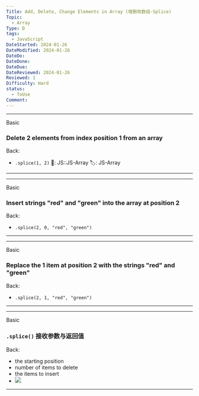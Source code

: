 ```yaml
---
Title: Add, Delete, Change Elements in Array (增删改数组-Splice)
Topic:
  - Array
Type: D
tags:
  - JavaScript
DateStarted: 2024-01-26
DateModified: 2024-01-26
DateDo:
DateDone:
DateDue:
DateReviewed: 2024-01-26
Reviewed: 1
Difficulty: Hard
status:
  - ToUse
Comment:
---
```

***
Basic
### Delete 2 elements from index position 1 from an array
Back:
- `.splice(1, 2)`
📌: JS::JS-Array 
🏷️: JS-Array 
<!--ID: 1706600287324-->
****
<!--SR:!2024-01-30,1,230-->

***
Basic
### Insert strings "red" and "green" into the array at position 2
Back:
- `.splice(2, 0, "red", "green")`
<!--ID: 1706600287328-->
****

***
Basic
### Replace the 1 item at position 2 with the strings "red" and "green"
Back:
- `.splice(2, 1, "red", "green")`
<!--ID: 1706600287331-->
****
<!--SR:!2024-01-30,1,230-->

***
Basic
### `.splice()` 接收参数与返回值
Back:
- the starting position
- number of items to delete
- the items to insert
- ![](1691309906253.png)
<!--ID: 1706600287334-->
****
<!--SR:!2024-02-01,3,250-->